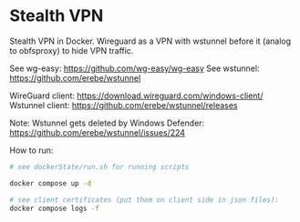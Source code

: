 # Stealth VPN

Stealth VPN in Docker. Wireguard as a VPN with wstunnel before it (analog to obfsproxy) to hide VPN traffic.

See wg-easy: https://github.com/wg-easy/wg-easy
See wstunnel: https://github.com/erebe/wstunnel

WireGuard client: https://download.wireguard.com/windows-client/
Wstunnel client: https://github.com/erebe/wstunnel/releases

Note: Wstunnel gets deleted by Windows Defender: https://github.com/erebe/wstunnel/issues/224

How to run:

```bash
# see dockerState/run.sh for running scripts

docker compose up -d

# see client certificates (put them on client side in json files):
docker compose logs -f
```